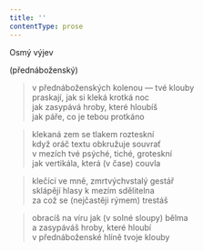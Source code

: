 ```yaml
---
title: ''
contentType: prose
---
```


Osmý výjev

(přednáboženský)

> v přednáboženských kolenou — tvé klouby  
> praskají, jak si kleká krotká noc  
> jak zasypává hroby, které hloubíš  
> jak páře, co je tebou protkáno

> klekaná zem se tlakem rozteskní  
> když oráč textu obkružuje souvrať  
> v mezích tvé psýché, tiché, groteskní  
> jak vertikála, která (v čase) couvla

> klečící ve mně, zmrtvýchvstalý gestář  
> sklápějí hlasy k mezím sdělitelna  
> za což se (nejčastěji rýmem) trestáš

> obracíš na víru jak (v solné sloupy) bělma  
> a zasypáváš hroby, které hloubí  
> v přednáboženské hlíně tvoje klouby
